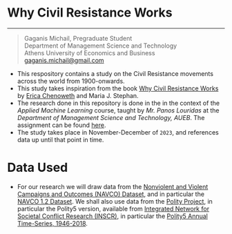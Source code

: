 # Why Civil Resistance Works

---

> Gaganis Michail, Pregraduate Student <br />
> Department of Management Science and Technology <br />
> Athens University of Economics and Business <br />
> gaganis.michail@gmail.com

* This respository contains a study on the Civil Resistance movements across the world from 1900-onwards.
* This study takes inspiration from the book [Why Civil Resistance Works](https://www.ericachenoweth.com/research/wcrw) by [Erica Chenoweth](https://www.ericachenoweth.com/) and Maria J. Stephan.
* The research done in this repository is done in the in the context of the *Applied Machine Learning* course, taught by *Mr. Panos Louridas* at the *Department of Management Science and Technology, AUEB*. The assignment can be found [here](/assignment/wcrw_v2.ipynb).
* The study takes place in November-December of `2023`, and references data up until that point in time.

# Data Used 
* For our research we will draw data from the [Nonviolent and Violent Campaigns and Outcomes (NAVCO) Dataset](https://dataverse.harvard.edu/dataverse/navco), and in particular the [NAVCO 1.2 Dataset](https://dataverse.harvard.edu/dataset.xhtml?persistentId=doi:10.7910/DVN/0UZOTX). We shall also use data from the [Polity Project](https://www.systemicpeace.org/polityproject.html), in particular the Polity5 version, available from [Integrated Network for Societal Conflict Research (INSCR)](https://www.systemicpeace.org/inscrdata.html), in particular the [Polity5 Annual Time-Series, 1946-2018](http://www.systemicpeace.org/inscr/p5v2018.xls).

